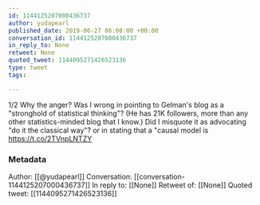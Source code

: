 ```yaml
---
id: 1144125207000436737
author: yudapearl
published_date: 2019-06-27 06:08:00 +00:00
conversation_id: 1144125207000436737
in_reply_to: None
retweet: None
quoted_tweet: 1144095271426523136
type: tweet
tags:

---
```


1/2 Why the anger? Was I wrong in pointing to Gelman's blog as a "stronghold of statistical thinking"? (He has 21K followers, more than any other statistics-minded blog that I know.) Did I misquote it as advocating "do it the classical way"? or in stating that a "causal model is https://t.co/2TVnpLNTZY

### Metadata

Author: [[@yudapearl]]
Conversation: [[conversation-1144125207000436737]]
In reply to: [[None]]
Retweet of: [[None]]
Quoted tweet: [[1144095271426523136]]
